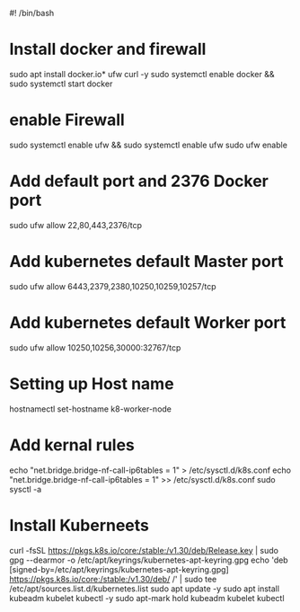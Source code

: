 #! /bin/bash

# Install docker and firewall
sudo apt install docker.io*  ufw curl -y 
sudo systemctl enable docker && sudo systemctl start docker

# enable Firewall 
sudo systemctl enable ufw && sudo systemctl enable ufw 
sudo ufw enable

# Add default port and 2376 Docker port 
sudo ufw allow 22,80,443,2376/tcp
# Add kubernetes default Master port
sudo ufw allow 6443,2379,2380,10250,10259,10257/tcp
# Add kubernetes default Worker port
sudo ufw allow 10250,10256,30000:32767/tcp

# Setting up Host name
hostnamectl set-hostname k8-worker-node

# Add kernal rules
echo "net.bridge.bridge-nf-call-ip6tables = 1" > /etc/sysctl.d/k8s.conf 
echo "net.bridge.bridge-nf-call-ip6tables = 1" >> /etc/sysctl.d/k8s.conf 
sudo sysctl -a

# Install Kuberneets
curl -fsSL https://pkgs.k8s.io/core:/stable:/v1.30/deb/Release.key | sudo gpg --dearmor -o /etc/apt/keyrings/kubernetes-apt-keyring.gpg
echo 'deb [signed-by=/etc/apt/keyrings/kubernetes-apt-keyring.gpg] https://pkgs.k8s.io/core:/stable:/v1.30/deb/ /' | sudo tee /etc/apt/sources.list.d/kubernetes.list
sudo apt update -y
sudo apt install kubeadm kubelet kubectl -y
sudo apt-mark hold kubeadm kubelet kubectl


